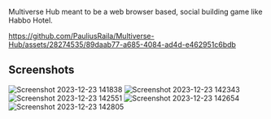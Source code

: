 Multiverse Hub meant to be a web browser based, social building game like Habbo Hotel.


https://github.com/PauliusRaila/Multiverse-Hub/assets/28274535/89daab77-a685-4084-ad4d-e462951c6bdb
## Screenshots

![Screenshot 2023-12-23 141838](https://github.com/PauliusRaila/Multiverse-Hub/assets/28274535/1bd32abc-f07c-47ae-99cf-49501c06b8cc)
![Screenshot 2023-12-23 142343](https://github.com/PauliusRaila/Multiverse-Hub/assets/28274535/5244e2dd-e6f9-4113-b4fc-bf567e37444a)
![Screenshot 2023-12-23 142551](https://github.com/PauliusRaila/Multiverse-Hub/assets/28274535/3567d16e-651e-4b3b-819a-6953355aceb6)
![Screenshot 2023-12-23 142654](https://github.com/PauliusRaila/Multiverse-Hub/assets/28274535/30e863f4-fd0d-40d3-b76e-16cff5841081)
![Screenshot 2023-12-23 142805](https://github.com/PauliusRaila/Multiverse-Hub/assets/28274535/a3106003-0915-444d-9202-fb6222a3bee9)

</details>

